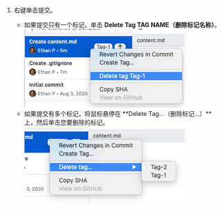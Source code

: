 1. 右键单击提交。

    - 如果提交只有一个标记，单击 **Delete Tag TAG NAME（删除标记名称）**。 ![选择删除标记菜单项](/assets/images/help/desktop/select-delete-tag.png)
    - 如果提交有多个标记，将鼠标悬停在 **Delete Tag...（删除标记...）**上，然后单击您要删除的标记。 ![悬停在删除标记菜单上](/assets/images/help/desktop/delete-tag-multiple.png)
